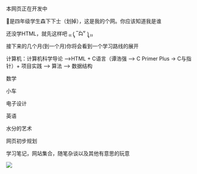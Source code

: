 <p>本网页正在开发中</p>
<p>👴是四年级学生森下下士（划掉），这是我的个网。你应该知道我是谁 </p>
<p>还没学HTML，就先这样吧  ₍₍ (̨̡ ‾᷄ᗣ‾᷅ )̧̢ ₎₎  </p>
<p>接下来的几个月(到一个月)你将会看到一个学习路线的展开</p>
<p>计算机：计算机科学导论 —>HTML + C语言（谭浩强 —> C Primer Plus -> C与指针）+ 项目实践 —> 算法 —> 数据结构</p>
<p>数学</p>
<p>小车</p>
<p>电子设计</p>
<p>英语</p>
<p>水分的艺术</p>

<p>网页初步规划</p>
<p>学习笔记，网站集合，随笔杂谈以及其他有意思的玩意</p>
<img src="C:/Users/99381/Desktop/info/githubio.png"/>
